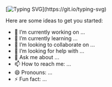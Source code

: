 [![Typing SVG](https://readme-typing-svg.demolab.com?font=Fira+Code&size=25&pause=500&color=10F74B&background=FFFFFF00&vCenter=true&width=435&lines=Hi+there+👋;Welcome+To+My+Github!;I'm+Dani+Uyi+AKA+Dani-El;El,+in+Hebrew,+means+God!;Wanna+hear+a+story?;I'll+tell+you+how+time+began;In+the+beginning,+was+a+bang!;(clears+throat)...+Well...;+It+wasn't+really+a+bang;The+Simulator+had+earplugs+on;And+turned+on+the+Simulation;For+Immortals,+a+game+of+life;Ever+wondered+why+all+things+spin?;Adinkra+is+a+programming+lang;Can+you+read+the+source+code?)](https://git.io/typing-svg)


Here are some ideas to get you started:

- 🔭 I’m currently working on ...
- 🌱 I’m currently learning ...
- 👯 I’m looking to collaborate on ...
- 🤔 I’m looking for help with ...
- 💬 Ask me about ...
- 📫 How to reach me: ...
- 😄 Pronouns: ...
- ⚡ Fun fact: ...

